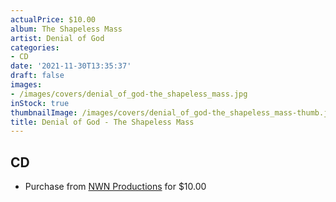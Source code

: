 ```yaml
---
actualPrice: $10.00
album: The Shapeless Mass
artist: Denial of God
categories:
- CD
date: '2021-11-30T13:35:37'
draft: false
images:
- /images/covers/denial_of_god-the_shapeless_mass.jpg
inStock: true
thumbnailImage: /images/covers/denial_of_god-the_shapeless_mass-thumb.jpg
title: Denial of God - The Shapeless Mass
---
```


## CD
* Purchase from [NWN Productions](http://shop.nwnprod.com/index.php?route=product/product&path=93&product_id=6032&sort=pd.name&order=ASC) for $10.00
